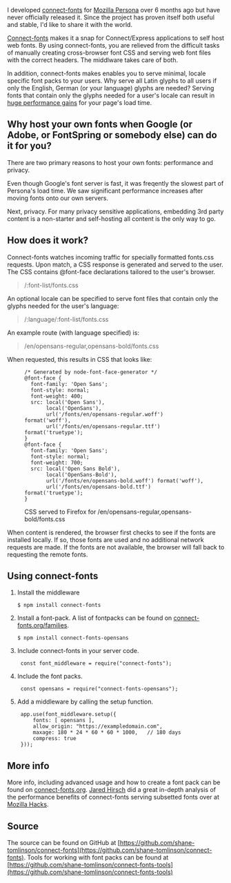 I developed [connect-fonts](https://connect-fonts.org) for [Mozilla Persona](https://login.persona.org/about) over 6 months ago but have never officially released it. Since the project has proven itself both useful and stable, I'd like to share it with the world.

[Connect-fonts](https://connect-fonts.org) makes it a snap for Connect/Express applications to self host web fonts.  By using connect-fonts, you are relieved from the difficult tasks of manually creating cross-browser font CSS and serving web font files with the correct headers. The middlware takes care of both.

In addition, connect-fonts makes enables you to serve minimal, locale specific font packs to your users. Why serve all Latin glyphs to all users if only the English, German (or your language) glyphs are needed? Serving fonts that contain only the glyphs needed for a user's locale can result in [huge performance gains](https://hacks.mozilla.org/2013/03/fantastic-front-end-performance-part-3-big-performance-wins-by-optimizing-fonts-a-node-js-holiday-season-part-8/) for your page's load time.

## Why host your own fonts when Google (or Adobe, or FontSpring or somebody else) can do it for you?

There are two primary reasons to host your own fonts: performance and privacy.

Even though Google's font server is fast, it was freqently the slowest part of Persona's load time. We saw significant performance increases after moving fonts onto our own servers.

Next, privacy. For many privacy sensitive applications, embedding 3rd party content is a non-starter and self-hosting all content is the only way to go.

## How does it work?

Connect-fonts watches incoming traffic for specially formatted fonts.css requests. Upon match, a CSS response is generated and served to the user. The CSS contains @font-face declarations tailored to the user's browser.

> /:font-list/fonts.css

An optional locale can be specified to serve font files that contain only the glyphs needed for the user's language:

> /:language/:font-list/fonts.css

An example route (with language specified) is:

> /en/opensans-regular,opensans-bold/fonts.css

When requested, this results in CSS that looks like:

<figure>

    /* Generated by node-font-face-generator */
    @font-face {
      font-family: 'Open Sans';
      font-style: normal;
      font-weight: 400;
      src: local('Open Sans'),
           local('OpenSans'),
           url('/fonts/en/opensans-regular.woff') format('woff'),
           url('/fonts/en/opensans-regular.ttf') format('truetype');
    }
    @font-face {
      font-family: 'Open Sans';
      font-style: normal;
      font-weight: 700;
      src: local('Open Sans Bold'),
           local('OpenSans-Bold'),
           url('/fonts/en/opensans-bold.woff') format('woff'),
           url('/fonts/en/opensans-bold.ttf') format('truetype');
    }

<figcaption>
CSS served to Firefox for /en/opensans-regular,opensans-bold/fonts.css
</figcaption>

</figure>

When content is rendered, the browser first checks to see if the fonts are installed locally. If so, those fonts are used and no additional network requests are made. If the fonts are not available, the browser will fall back to requesting the remote fonts.

## Using connect-fonts

1. Install the middleware

    `
    $ npm install connect-fonts
    `

2. Install a font-pack. A list of fontpacks can be found on [connect-fonts.org/families](https://connect-fonts.org/families).

    `
    $ npm install connect-fonts-opensans
    `

3. Include connect-fonts in your server code.

        const font_middleware = require("connect-fonts");
4. Include the font packs.

        const opensans = require("connect-fonts-opensans");
5. Add a middleware by calling the setup function.

        app.use(font_middleware.setup({
            fonts: [ opensans ],
            allow_origin: "https://exampledomain.com",
            maxage: 180 * 24 * 60 * 60 * 1000,   // 180 days
            compress: true
        }));

## More info
More info, including advanced usage and how to create a font pack can be found on [connect-fonts.org](https://connect-fonts.org). [Jared Hirsch](http://6a68.net) did a great in-depth analysis of the performance benefits of connect-fonts serving subsetted fonts over at [Mozilla Hacks](https://hacks.mozilla.org/2013/03/fantastic-front-end-performance-part-3-big-performance-wins-by-optimizing-fonts-a-node-js-holiday-season-part-8/).

## Source
The source can be found on GitHub at [https://github.com/shane-tomlinson/connect-fonts](https://github.com/shane-tomlinson/connect-fonts). Tools for working with font packs can be found at [https://github.com/shane-tomlinson/connect-fonts-tools](https://github.com/shane-tomlinson/connect-fonts-tools)
